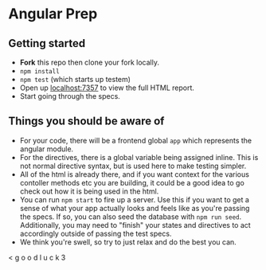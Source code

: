 # Angular Prep

## Getting started

- **Fork** this repo then clone your fork locally.
- `npm install`
- `npm test` (which starts up testem)
- Open up [localhost:7357](http://localhost:7357) to view the full HTML report.
- Start going through the specs.

## Things you should be aware of

- For your code, there will be a frontend global `app` which represents the angular module.
- For the directives, there is a global variable being assigned inline. This is not normal directive syntax, but is used here to make testing simpler.
- All of the html is already there, and if you want context for the various contoller methods etc you are building, it could be a good idea to go check out how it is being used in the html.
- You can run `npm start` to fire up a server. Use this if you want to get a sense of what your app actually looks and feels like as you're passing the specs. If so, you can also seed the database with `npm run seed`. Additionally, you may need to "finish" your states and directives to act accordingly outside of passing the test specs.
- We think you're swell, so try to just relax and do the best you can.

< g o o d  l u c k 3
